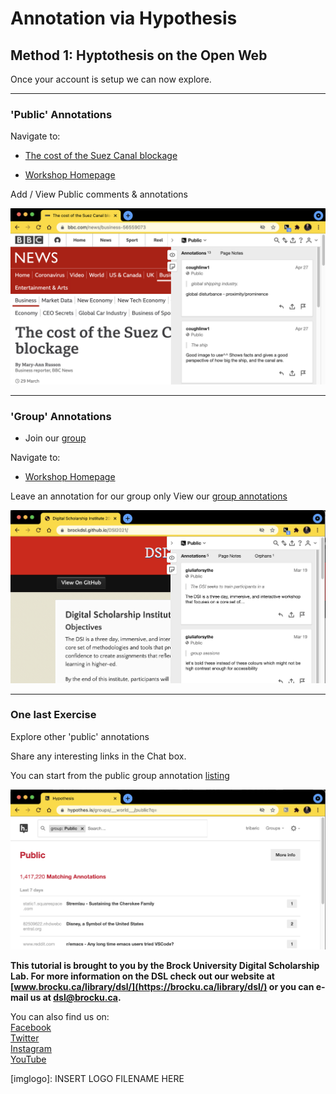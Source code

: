 # Annotation via Hypothesis


## Method 1: Hyptothesis on the Open Web

Once your account is setup we can now explore.

----

### 'Public' Annotations 

Navigate to:

- [The cost of the Suez Canal blockage](https://www.bbc.com/news/business-56559073)

- [Workshop Homepage](https://brockdsl.github.io/DSI2021/)

Add / View Public comments & annotations 



![BBC annotations](method_1_step_1.png)






----

### 'Group' Annotations

- Join our [group]()

Navigate to:

- [Workshop Homepage](https://brockdsl.github.io/DSI2021/)

Leave an annotation for our group only
View our [group annotations](https://hypothes.is/groups/AWL3ekDw/dsi-testers)



![workshop homepage annotations](method_1_step_2.png)



----

### One last Exercise

Explore other 'public' annotations

Share any interesting links in the Chat box.

You can start from the public group annotation [listing](https://hypothes.is/groups/__world__/public?q=)



![list of public annotations](method_1_step_3.png)






**This tutorial is brought to you by the Brock University Digital Scholarship Lab.  For more information on the DSL check out our website at [www.brocku.ca/library/dsl/](https://brocku.ca/library/dsl/) or you can e-mail us at dsl@brocku.ca.**  

You can also find us on:  
[Facebook](https://www.facebook.com/Brock-University-Digital-Scholarship-Lab-349407235866792/)  
[Twitter](https://twitter.com/brock_dsl)  
[Instagram](https://www.instagram.com/brock_dsl/?hl=en)  
[YouTube](https://www.youtube.com/channel/UC2eEqPkDo-1N3qilxv-N_1g/featured?view_as=subscriber)










<!--- Please use reference style images so that it is easier to update pictures later --->

[imglogo]: INSERT LOGO FILENAME HERE

